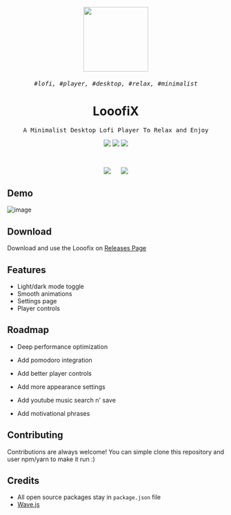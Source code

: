 <p align="center">
  <img src="https://user-images.githubusercontent.com/59850361/201925831-5dbeccba-d32c-49e6-8533-2a2c893e71f7.png" width="150" />
</p>

<samp>
  <h6 align="center">
    #lofi, #player, #desktop, #relax, #minimalist
  </h6>
</samp>

<h1 align="center">LooofiX</h1>
  <p align="center">
    <samp>
      A Minimalist Desktop Lofi Player To Relax and Enjoy
    </samp>
   </p>
</samp>

<p align="center">
  <img src="https://img.shields.io/badge/Music-22272E?logo=youtube&style=flat-square" />
  <img src="https://img.shields.io/badge/Typescript-22272E?logo=typescript&style=flat-square" />
  <img src="https://img.shields.io/badge/React-22272E?logo=react&style=flat-square" />
</p>

<br />

<p align="center">
  <img src="https://user-images.githubusercontent.com/59850361/201932932-2db56fcc-1ee6-4c04-bb9d-5dd765248367.png" />
  &nbsp;&nbsp;&nbsp;&nbsp;
  <img src="https://user-images.githubusercontent.com/59850361/201933416-145755bd-0c09-4265-9126-4fb0760aa2de.png" />
</p>

## Demo
![image](https://user-images.githubusercontent.com/59850361/201935913-c8b186c5-2123-478b-83b8-f5433f43fd9e.png)


## Download

Download and use the Looofix on [Releases Page](https://github.com/DoginUwU/LooofiX/releases)

## Features

- Light/dark mode toggle
- Smooth animations
- Settings page
- Player controls


## Roadmap

- Deep performance optimization

- Add pomodoro integration

- Add better player controls

- Add more appearance settings

- Add youtube music search n' save

- Add motivational phrases


## Contributing

Contributions are always welcome! You can simple clone this repository and user npm/yarn to make it run :)

## Credits
- All open source packages stay in `package.json` file
- [Wave.js](https://github.com/foobar404/Wave.js)


